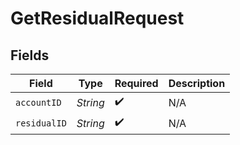 # GetResidualRequest


## Fields

| Field              | Type               | Required           | Description        |
| ------------------ | ------------------ | ------------------ | ------------------ |
| `accountID`        | *String*           | :heavy_check_mark: | N/A                |
| `residualID`       | *String*           | :heavy_check_mark: | N/A                |